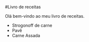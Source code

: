 #Livro de receitas

Olá bem-vindo ao meu livro de receitas.

* Strogonoff de carne
* Pavê
* Carne Assada



